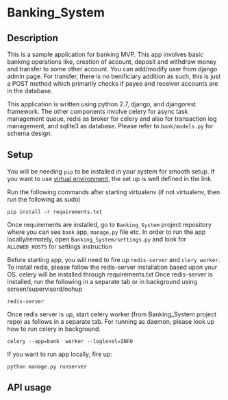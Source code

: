 # Banking_System

## Description
This is a sample application for banking MVP. This app involves basic banking operations like, creation of account, deposit and withdraw money and transfer to some other account.
You can add/modify user from django admin page. For transfer, there is no benificiary addition as such, this is just a POST method which primarily checks if payee and receiver accounts are in the database.

This application is written using python 2.7, django, and djangorest framework. The other components involve celery for async task management queue, redis as broker for celery and also for transaction log management, and sqlite3 as database.
Please refer to ```bank/models.py``` for schema design.

## Setup
You will be needing ```pip``` to be installed in your system for smooth setup. If you want to use [virtual environment](https://www.pythonforbeginners.com/basics/how-to-use-python-virtualenv), the set up is well defined in the link.

Run the following commands after starting virtualenv (if not virtualenv, then run the following as sudo) 

```
pip install -r requirements.txt
```
Once requirements are installed, go to ```Banking_System``` project repository where you can see ```bank``` app, ```manage.py``` file etc. In order to run the app locally/remotely, open ```Banking_System/settings.py``` and look for ```ALLOWED_HOSTS``` for settings instruction

Before starting app, you will need to fire up ```redis-server``` and ```clery worker```.
To install redis, please follow the redis-server installation based upon your OS. celery will be installed through requirements.txt
Once redis-server is installed, run the following in a separate tab or in background using screen/supervisord/nohup 

```
redis-server
```

Once redis server is up, start celery worker (from Banking_System project repo) as follows in a separate tab. For running as daemon, please look up how to run celery in background.
```
celery --app=bank  worker --loglevel=INFO
```

If you want to run app locally, fire up:
```
python manage.py runserver
```

## API usage

